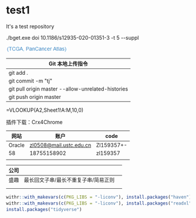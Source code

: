 # test1
It's a test repository

./bget.exe doi 10.1186/s12935-020-01351-3 -t 5 --suppl

![Error](https://github.com/bigone1/test/blob/master/Screenshots/1.png)

| Git 本地上传指令                                   |
| -------------------------------------------------- |
| git add .                                          |
| git commit -m "tj"                                 |
| git pull origin master --allow-unrelated-histories |
| git push origin master                             |

=VLOOKUP(A2,Sheet1!A:M,10,0)

插件下载：Crx4Chrome

| 网站   | 账户                    | code       |
| ------ | ----------------------- | ---------- |
| Oracle | zl0508@mail.ustc.edu.cn | Zl159357+- |
| 58     | 18755158902             | zl159357   |
|        |                         |            |

| 公司 |                                      |      |
| ---- | ------------------------------------ | ---- |
| 盛趣 | 最长回文子串/最长不重复子串/简易正则 |      |
|      |                                      |      |
|      |                                      |      |

```R
withr::with_makevars(c(PKG_LIBS = "-liconv"), install.packages("haven"), assignment = "+=")
withr::with_makevars(c(PKG_LIBS = "-liconv"), install.packages("readxl"), assignment = "+=")
install.packages("tidyverse")
```

